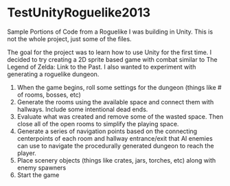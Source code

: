 # TestUnityRoguelike2013
Sample Portions of Code from a Roguelike I was building in Unity.
This is not the whole project, just some of the files.

The goal for the project was to learn how to use Unity for the first time.
I decided to try creating a 2D sprite based game with combat similar to The Legend of Zelda: Link to the Past.  I also wanted to experiment with generating a roguelike dungeon.


1. When the game begins, roll some settings for the dungeon (things like # of rooms, bosses, etc)
2. Generate the rooms using the available space and connect them with hallways.  Include some intentional dead ends.
3. Evaluate what was created and remove some of the wasted space.  Then close all of the open rooms to simplify the playing space.
4. Generate a series of navigation points based on the connecting centerpoints of each room and hallway entrance/exit that AI enemies can use to navigate the procedurally generated dungeon to reach the player.
5. Place scenery objects (things like crates, jars, torches, etc) along with enemy spawners
6. Start the game
